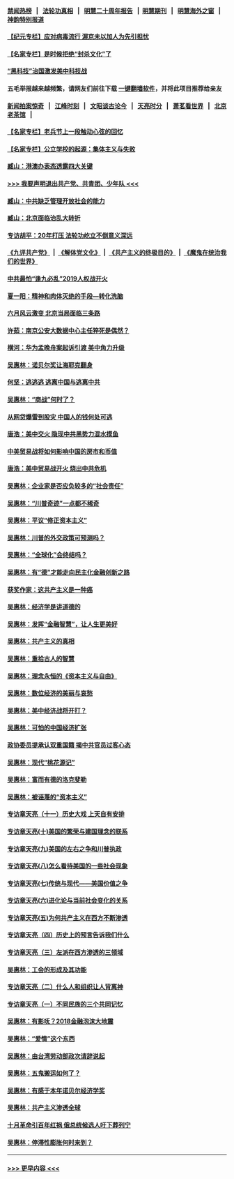 #### [禁闻热榜](热点新闻.md?=0)  &nbsp;&nbsp;|&nbsp;&nbsp; [法轮功真相](https://github.com/gfw-breaker/truth/blob/master/README.md?=0) &nbsp;&nbsp;|&nbsp;&nbsp; [明慧二十周年报告](https://github.com/gfw-breaker/mh-reports/blob/master/README.md?=0) &nbsp;&nbsp;|&nbsp;&nbsp;[明慧期刊](https://github.com/gfw-breaker/mh-qikan) &nbsp;&nbsp;|&nbsp;&nbsp; [明慧海外之窗](https://github.com/gfw-breaker/mh-news/blob/master/README.md?=0) &nbsp;&nbsp;|&nbsp;&nbsp; [神韵特别报道](https://github.com/gfw-breaker/mh-news/blob/master/shenyun.md?=0)
#### [【纪元专栏】应对病毒流行 渥京未以加人为先引担忧](../pages/nsc423/n11875714.md?t=02242231) 
#### [【名家专栏】是时候拒绝“封杀文化”了](../pages/nsc423/n11814093.md?t=02242231) 
#### [“黑科技”治国激发美中科技战](../pages/nsc423/n11638056.md?t=02242231) 
#### 五毛举报越来越频繁，请网友们前往下载 [一键翻墙软件](https://github.com/gfw-breaker/ssr-accounts)，并将此项目推荐给亲友
#### [新闻拍案惊奇](https://github.com/gfw-breaker/banned-news/blob/master/pages/link4.md) &nbsp;&nbsp;|&nbsp;&nbsp; [江峰时刻](https://github.com/gfw-breaker/banned-news/blob/master/pages/link4.md) &nbsp;&nbsp;|&nbsp;&nbsp; [文昭谈古论今](https://github.com/gfw-breaker/banned-news/blob/master/pages/link4.md) &nbsp;&nbsp;|&nbsp;&nbsp; [天亮时分](https://github.com/gfw-breaker/banned-news/blob/master/pages/link4.md) &nbsp;&nbsp;|&nbsp;&nbsp; [萧茗看世界](https://github.com/gfw-breaker/banned-news/blob/master/pages/link4.md) &nbsp;&nbsp;|&nbsp;&nbsp; [北京老茶馆](https://github.com/gfw-breaker/banned-news/blob/master/pages/link4.md) &nbsp;&nbsp;|&nbsp;&nbsp; 
#### [【名家专栏】老兵节上一段触动心弦的回忆](../pages/nsc423/n11646016.md?t=02242231) 
#### [【名家专栏】公立学校的起源：集体主义与失败](../pages/nsc423/n11601833.md?t=02242231) 
#### [臧山：港澳办表态透露四大关键](../pages/nsc423/n11421628.md?t=02242231) 
#### [>>> 我要声明退出共产党、共青团、少年队 <<<](https://github.com/begood0513/goodnews/blob/master/quit/letter.md) 
#### [臧山：中共缺乏管理开放社会的能力](../pages/nsc423/n11407457.md?t=02242231) 
#### [臧山：北京面临治乱大转折](../pages/nsc423/n11406895.md?t=02242231) 
#### [专访胡平：20年打压 法轮功屹立不倒意义深远](../pages/nsc423/n11398800.md?t=02242231) 
#### [《九评共产党》](https://github.com/begood0513/9ping.md/blob/master/README.md) &nbsp;|&nbsp; [《解体党文化》](../../../../jtdwh.md/blob/master/README.md)  &nbsp;|&nbsp; [《共产主义的终极目的》](../../../../gczydzjmd.md/blob/master/README.md) &nbsp;|&nbsp; [《魔鬼在统治我们的世界》](../../../../mgztzwmdsj.md/blob/master/README.md) 
#### [中共最怕“逢九必乱”2019人权战开火](../pages/nsc423/n11385248.md?t=02242231) 
#### [夏一阳：精神和肉体灭绝的手段—转化洗脑](../pages/nsc423/n11368250.md?t=02242231) 
#### [六月风云激变 北京当局面临三条路](../pages/nsc423/n11313668.md?t=02242231) 
#### [许茹：南京公安大数据中心主任猝死是偶然？](../pages/nsc423/n11064744.md?t=02242231) 
#### [横河：华为孟晚舟案起诉引渡 美中角力升级](../pages/nsc423/n11027230.md?t=02242231) 
#### [吴惠林：诺贝尔奖让海耶克翻身](../pages/nsc423/n10890049.md?t=02242231) 
#### [何坚：逃逃逃 逃离中国与逃离中共](../pages/nsc423/n10592891.md?t=02242231) 
#### [吴惠林：“商战”何时了？](../pages/nsc423/n10573558.md?t=02242231) 
#### [从网贷爆雷到股灾 中国人的钱何处可逃](../pages/nsc423/n10572800.md?t=02242231) 
#### [唐浩：美中交火 隐现中共黑势力混水摸鱼](../pages/nsc423/n10544040.md?t=02242231) 
#### [中美贸易战将如何影响中国的房市和币值](../pages/nsc423/n10543697.md?t=02242231) 
#### [唐浩：美中贸易战开火 烧出中共危机](../pages/nsc423/n10540126.md?t=02242231) 
#### [吴惠林：企业家是否应负较多的“社会责任”](../pages/nsc423/n10535022.md?t=02242231) 
#### [吴惠林：“川普奇迹”一点都不稀奇](../pages/nsc423/n10512808.md?t=02242231) 
#### [吴惠林：平议“修正资本主义”](../pages/nsc423/n10495724.md?t=02242231) 
#### [吴惠林：川普的外交政策可预测吗？](../pages/nsc423/n10462387.md?t=02242231) 
#### [吴惠林：“全球化”会终结吗？](../pages/nsc423/n10452838.md?t=02242231) 
#### [吴惠林：有“德”才能走向民主化金融创新之路](../pages/nsc423/n10432292.md?t=02242231) 
#### [获奖作家：这共产主义是一种癌](../pages/nsc423/n10431541.md?t=02242231) 
#### [吴惠林：经济学是讲道德的](../pages/nsc423/n10398014.md?t=02242231) 
#### [吴惠林：发挥“金融智慧”，让人生更美好](../pages/nsc423/n10375019.md?t=02242231) 
#### [吴惠林：共产主义的真相](../pages/nsc423/n10351394.md?t=02242231) 
#### [吴惠林：重拾古人的智慧](../pages/nsc423/n10337691.md?t=02242231) 
#### [吴惠林：理念永恒的《资本主义与自由》](../pages/nsc423/n10316274.md?t=02242231) 
#### [吴惠林：数位经济的美丽与哀愁](../pages/nsc423/n10292946.md?t=02242231) 
#### [吴惠林：美中经济战将开打？](../pages/nsc423/n10258825.md?t=02242231) 
#### [吴惠林：可怕的中国经济扩张](../pages/nsc423/n10219147.md?t=02242231) 
#### [政协委员提承认双重国籍 揭中共官员过客心态](../pages/nsc423/n10208809.md?t=02242231) 
#### [吴惠林：现代“桃花源记”](../pages/nsc423/n10185234.md?t=02242231) 
#### [吴惠林：富而有德的洛克斐勒](../pages/nsc423/n10142264.md?t=02242231) 
#### [吴惠林：被诬蔑的“资本主义”](../pages/nsc423/n10124816.md?t=02242231) 
#### [专访章天亮（十一）历史大戏 上天自有安排](../pages/nsc423/n10094905.md?t=02242231) 
#### [专访章天亮(十)美国的繁荣与建国理念的联系](../pages/nsc423/n10094899.md?t=02242231) 
#### [专访章天亮(九)美国的左右之争和川普执政](../pages/nsc423/n10094889.md?t=02242231) 
#### [专访章天亮(八)怎么看待美国的一些社会现象](../pages/nsc423/n10094857.md?t=02242231) 
#### [专访章天亮(七)传统与现代——美国价值之争](../pages/nsc423/n10093140.md?t=02242231) 
#### [专访章天亮(六)进化论与当前社会变化的关系](../pages/nsc423/n10092036.md?t=02242231) 
#### [专访章天亮(五)为何共产主义在西方不断渗透](../pages/nsc423/n10083620.md?t=02242231) 
#### [专访章天亮（四）历史上的预言告诉我们什么](../pages/nsc423/n10083606.md?t=02242231) 
#### [专访章天亮（三）左派在西方渗透的三领域](../pages/nsc423/n10081115.md?t=02242231) 
#### [吴惠林：工会的形成及其功能](../pages/nsc423/n10080633.md?t=02242231) 
#### [专访章天亮（二）什么人和组织让人背离神](../pages/nsc423/n10076637.md?t=02242231) 
#### [专访章天亮（一）不同民族的三个共同记忆](../pages/nsc423/n10074188.md?t=02242231) 
#### [吴惠林：有影呒？2018金融泡沫大地震](../pages/nsc423/n10040534.md?t=02242231) 
#### [吴惠林：“爱情”这个东西](../pages/nsc423/n10019423.md?t=02242231) 
#### [吴惠林：由台湾劳动部政次请辞说起](../pages/nsc423/n9979679.md?t=02242231) 
#### [吴惠林：五鬼搬运如何了？](../pages/nsc423/n9925338.md?t=02242231) 
#### [吴惠林：有感于本年诺贝尔经济学奖](../pages/nsc423/n9871883.md?t=02242231) 
#### [吴惠林：共产主义渗透全球](../pages/nsc423/n9812748.md?t=02242231) 
#### [十月革命引百年红祸 俄总统候选人吁下葬列宁](../pages/nsc423/n9810182.md?t=02242231) 
#### [吴惠林：停滞性膨胀何时来到？](../pages/nsc423/n9764136.md?t=02242231) 

----
#### [ >>> 更早内容 <<< ](../indexes/nsc423-earlier.md)
